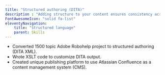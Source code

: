 ```yaml
---
title: "Structured authoring (DITA)"
description : "Adding structure to your content ensures consistency across every piece, makes it easier to manipulate programmatically, and improves SEO for your readers."
FontAwesomeIcon: "solid fa-list"
eleventyNavigation:
    title: "Structured language"
    parent: Skills
---
```


- Converted 1500 topic Adobe Robohelp project to structured authoring (DITA XML).
- Wrote XSLT code to customize DITA output.
- Created unique publishing platform to use Atlassian Confluence as a content management system (CMS).
